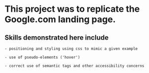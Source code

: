 # This project was to replicate the Google.com landing page.

## Skills demonstrated here include

    - positioning and styling using css to mimic a given example

    - use of pseudo-elements ('hover')

    - correct use of semantic tags and other accessibility concerns
    